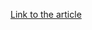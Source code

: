 [Link to the article](https://cyberark.com/resources/threat-research-blog/fickerstealer-a-new-rust-player-in-the-market)
